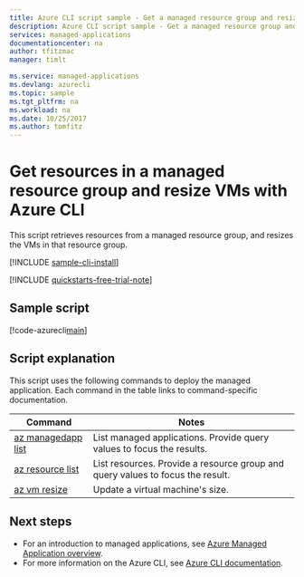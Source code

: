 ```yaml
---
title: Azure CLI script sample - Get a managed resource group and resize VMs | Microsoft Docs
description: Azure CLI script sample - Get a managed resource group and resize VMs
services: managed-applications
documentationcenter: na
author: tfitzmac
manager: timlt

ms.service: managed-applications
ms.devlang: azurecli
ms.topic: sample
ms.tgt_pltfrm: na
ms.workload: na
ms.date: 10/25/2017
ms.author: tomfitz
---
```


# Get resources in a managed resource group and resize VMs with Azure CLI

This script retrieves resources from a managed resource group, and resizes the VMs in that resource group.


[!INCLUDE [sample-cli-install](../../../includes/sample-cli-install.md)]

[!INCLUDE [quickstarts-free-trial-note](../../../includes/quickstarts-free-trial-note.md)]

## Sample script

[!code-azurecli[main](../../../cli_scripts/managed-applications/get-application/get-application.sh "Get application")]


## Script explanation

This script uses the following commands to deploy the managed application. Each command in the table links to command-specific documentation.

| Command | Notes |
|---|---|
| [az managedapp list](https://docs.microsoft.com/cli/azure/managedapp#az_managedapp_list) | List managed applications. Provide query values to focus the results. |
| [az resource list](https://docs.microsoft.com/cli/azure/resource#az_resource_list) | List resources. Provide a resource group and query values to focus the result. |
| [az vm resize](https://docs.microsoft.com/cli/azure/vm#az_vm_resize) | Update a virtual machine's size. |


## Next steps

* For an introduction to managed applications, see [Azure Managed Application overview](../overview.md).
* For more information on the Azure CLI, see [Azure CLI documentation](https://docs.microsoft.com/cli/azure).
